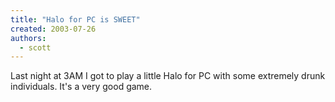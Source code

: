 ```yaml
---
title: "Halo for PC is SWEET"
created: 2003-07-26
authors: 
  - scott
---
```


Last night at 3AM I got to play a little Halo for PC with some extremely drunk individuals. It's a very good game.
